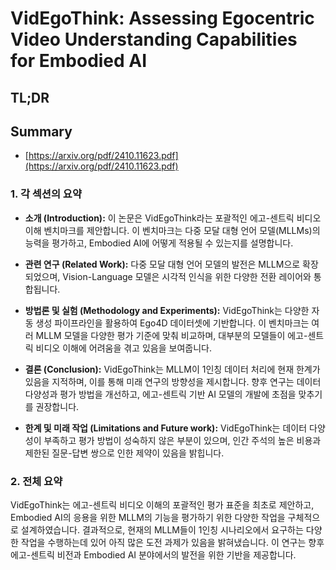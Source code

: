 # VidEgoThink: Assessing Egocentric Video Understanding Capabilities for Embodied AI
## TL;DR
## Summary
- [https://arxiv.org/pdf/2410.11623.pdf](https://arxiv.org/pdf/2410.11623.pdf)

### 1. 각 섹션의 요약

- **소개 (Introduction):**
  이 논문은 VidEgoThink라는 포괄적인 에고-센트릭 비디오 이해 벤치마크를 제안합니다. 이 벤치마크는 다중 모달 대형 언어 모델(MLLMs)의 능력을 평가하고, Embodied AI에 어떻게 적용될 수 있는지를 설명합니다.

- **관련 연구 (Related Work):**
  다중 모달 대형 언어 모델의 발전은 MLLM으로 확장되었으며, Vision-Language 모델은 시각적 인식을 위한 다양한 전환 레이어와 통합됩니다.

- **방법론 및 실험 (Methodology and Experiments):**
  VidEgoThink는 다양한 자동 생성 파이프라인을 활용하여 Ego4D 데이터셋에 기반합니다. 이 벤치마크는 여러 MLLM 모델을 다양한 평가 기준에 맞춰 비교하며, 대부분의 모델들이 에고-센트릭 비디오 이해에 어려움을 겪고 있음을 보여줍니다.

- **결론 (Conclusion):**
  VidEgoThink는 MLLM이 1인칭 데이터 처리에 현재 한계가 있음을 지적하며, 이를 통해 미래 연구의 방향성을 제시합니다. 향후 연구는 데이터 다양성과 평가 방법을 개선하고, 에고-센트릭 기반 AI 모델의 개발에 초점을 맞추기를 권장합니다.

- **한계 및 미래 작업 (Limitations and Future work):**
  VidEgoThink는 데이터 다양성이 부족하고 평가 방법이 성숙하지 않은 부분이 있으며, 인간 주석의 높은 비용과 제한된 질문-답변 쌍으로 인한 제약이 있음을 밝힙니다.

### 2. 전체 요약

VidEgoThink는 에고-센트릭 비디오 이해의 포괄적인 평가 표준을 최초로 제안하고, Embodied AI의 응용을 위한 MLLM의 기능을 평가하기 위한 다양한 작업을 구체적으로 설계하였습니다. 결과적으로, 현재의 MLLM들이 1인칭 시나리오에서 요구하는 다양한 작업을 수행하는데 있어 아직 많은 도전 과제가 있음을 밝혀냈습니다. 이 연구는 향후 에고-센트릭 비전과 Embodied AI 분야에서의 발전을 위한 기반을 제공합니다.